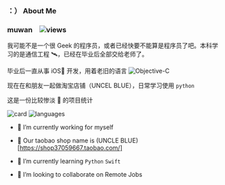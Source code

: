### ：） About Me

<!--
**muwan/muwan** is a ✨ _special_ ✨ repository because its `README.md` (this file) appears on your GitHub profile.

Here are some ideas to get you started:

- 🔭 I’m currently working on ...
- 🌱 I’m currently learning ...
- 👯 I’m looking to collaborate on ...
- 🤔 I’m looking for help with ...
- 💬 Ask me about ...
- 📫 How to reach me: ...
- 😄 Pronouns: ...
- ⚡ Fun fact: ...
-->

### muwan &#8194; ![views](https://views.whatilearened.today/views/github/muwan/muwan.svg) 
我可能不是一个很 Geek 的程序员，或者已经快要不能算是程序员了吧。本科学习的是通信工程 🛰️，已经在毕业后全部交给老师了。

毕业后一直从事 iOS📱 开发，用着老旧的语言 ![Objective-C](https://img.shields.io/badge/-Objective--C-blue)

现在在和朋友一起做淘宝店铺（UNCEL BLUE），日常学习使用 `python` 

这是一份比较惨淡 🥺 的项目统计

![card](https://github-readme-stats.vercel.app/api?username=muwan&show_icons=true&line_height=21&show_icons=true&theme=vue&hide_border=true)
![languages](https://github-readme-stats.vercel.app/api/top-langs/?username=muwan&show_icons=true&layout=compact&theme=vue&hide_border=true&hide=html,css)

- 🔭 I’m currently working for myself

- 🍑 Our taobao shop name is (UNCLE BLUE)[https://shop37059667.taobao.com/]

- 🌱 I’m currently learning `Python` `Swift`

- 👯 I’m looking to collaborate on Remote Jobs
